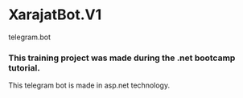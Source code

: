# XarajatBot.V1
telegram.bot

### This training project was made during the .net bootcamp tutorial.
This telegram bot is made in asp.net technology.

